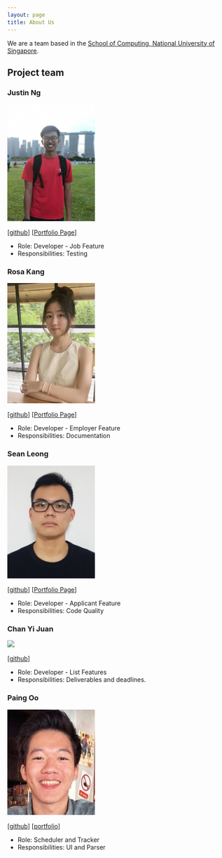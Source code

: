 ```yaml
---
layout: page
title: About Us
---
```


We are a team based in the [School of Computing, National University of Singapore](http://www.comp.nus.edu.sg).

## Project team

### Justin Ng

<img src="images/justinnje.png" width="200px">

[[github](https://github.com/Justinnje)]
[[Portfolio Page](https://ay2122s2-cs2103t-w15-1.github.io/tp/team/justinnje.html)]

* Role: Developer - Job Feature
* Responsibilities: Testing

### Rosa Kang

<img src="images/ro4k9.png" width="200px">

[[github](https://github.com/ro4k9)]
[[Portfolio Page](https://ay2122s2-cs2103t-w15-1.github.io/tp/team/ro4k9.html)]


* Role: Developer - Employer Feature
* Responsibilities: Documentation

### Sean Leong

<img src="images/seanleong339.png" width="200px">

[[github](http://github.com/seanleong339)]
[[Portfolio Page](https://ay2122s2-cs2103t-w15-1.github.io/tp/team/seanleong339.html)]

* Role: Developer - Applicant Feature
* Responsibilities: Code Quality

### Chan Yi Juan

<img src="images/chanyijuan.png" width="200px">

[[github](http://github.com/chanyijuan)]

* Role: Developer - List Features
* Responsibilities: Deliverables and deadlines.

### Paing Oo

<img src="images/e0543517.png" width="200px">

[[github](http://github.com/e0543517)]
[[portfolio](team/e0543517.md)]

* Role: Scheduler and Tracker
* Responsibilities: UI and Parser
